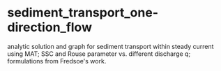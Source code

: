 # sediment_transport_one-direction_flow # 
analytic solution and graph for sediment transport within steady current using MAT;
SSC and Rouse parameter vs. different discharge q;
formulations from Fredsoe's work.
